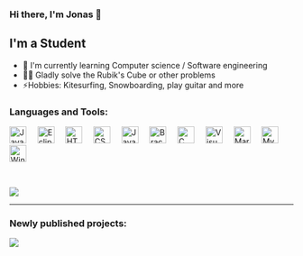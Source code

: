 ### Hi there, I'm Jonas 👋

## I'm a Student
- 🌱 I'm currently learning Computer science / Software engineering
- 🧙‍♂️ Gladly solve the Rubik's Cube or other problems
- ⚡Hobbies: Kitesurfing, Snowboarding, play guitar and more

### Languages and Tools:

[<img alt="Java" height="30px" src="https://upload.wikimedia.org/wikipedia/de/e/e1/Java-Logo.svg">](#Java)&nbsp;&nbsp;&nbsp;&nbsp;
[<img alt="Eclipse" height="30px" src="https://upload.wikimedia.org/wikipedia/commons/d/d0/Eclipse-Luna-Logo.svg">](#Eclipse)&nbsp;&nbsp;&nbsp;&nbsp;
[<img alt="HTML" height="30px" src="https://upload.wikimedia.org/wikipedia/commons/6/61/HTML5_logo_and_wordmark.svg">](#HTML)&nbsp;&nbsp;&nbsp;&nbsp;
[<img alt="CSS" height="30px" src="https://upload.wikimedia.org/wikipedia/commons/d/d5/CSS3_logo_and_wordmark.svg">](#CSS)&nbsp;&nbsp;&nbsp;&nbsp;
[<img alt="JavaScript" height="30px" src="https://upload.wikimedia.org/wikipedia/commons/9/99/Unofficial_JavaScript_logo_2.svg">](#JavaScript)&nbsp;&nbsp;&nbsp;&nbsp;
[<img alt="Brackets" height="30px" src="https://upload.wikimedia.org/wikipedia/commons/4/4c/Brackets_Icon.svg">](#Brackets)&nbsp;&nbsp;&nbsp;&nbsp;
[<img alt="C" height="30px" src="https://upload.wikimedia.org/wikipedia/commons/3/35/The_C_Programming_Language_logo.svg">](#C)&nbsp;&nbsp;&nbsp;&nbsp;
[<img alt="Visual Studio Code" height="30px" src="https://upload.wikimedia.org/wikipedia/commons/2/2d/Visual_Studio_Code_1.18_icon.svg">](#Visual%20Studio%20Code)&nbsp;&nbsp;&nbsp;&nbsp;
[<img alt="MariaDB" height="30px" src="https://upload.wikimedia.org/wikipedia/commons/c/c9/MariaDB_Logo.png">](#MariaDB)&nbsp;&nbsp;&nbsp;&nbsp;
[<img alt="MySQL" height="30px" src="https://upload.wikimedia.org/wikipedia/de/d/dd/MySQL_logo.svg"/>](#MySQL)&nbsp;&nbsp;&nbsp;&nbsp;
[<img alt="Windows Terminal" height="30px" src="https://upload.wikimedia.org/wikipedia/commons/0/01/Windows_Terminal_Logo_256x256.png">](#Windows%20Terminal)

<br/>

[<img src="https://github-readme-stats.vercel.app/api/top-langs/?username=Jonas-Hamburg&layout=compact&title_color=333&text_color=333&bg_color=fafafa&hide_border=true">](#onGithub)

---

### Newly published projects:
[<img src="https://github-readme-stats.vercel.app/api/pin/?username=Jonas-Hamburg&repo=Tic-Tac-Toe&title_color=333&text_color=333&bg_color=fafafa&hide_border=true">](https://github.com/Jonas-Hamburg/Tic-Tac-Toe/)

<!---
Jonas-Hamburg/Jonas-Hamburg is a ✨ special ✨ repository because its `README.md` (this file) appears on your GitHub profile.
You can click the Preview link to take a look at your changes.
--->
